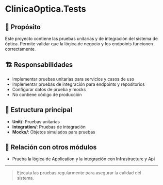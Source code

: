 # ClinicaOptica.Tests

## 📖 Propósito
Este proyecto contiene las pruebas unitarias y de integración del sistema de óptica. Permite validar que la lógica de negocio y los endpoints funcionen correctamente.

## 🏗️ Responsabilidades
- Implementar pruebas unitarias para servicios y casos de uso
- Implementar pruebas de integración para endpoints y repositorios
- Configurar datos de prueba y mocks
- No contiene código de producción

## 📂 Estructura principal
- **Unit/**: Pruebas unitarias
- **Integration/**: Pruebas de integración
- **Mocks/**: Objetos simulados para pruebas

## 🔗 Relación con otros módulos
- Prueba la lógica de Application y la integración con Infrastructure y Api

---

> Ejecuta las pruebas regularmente para asegurar la calidad del sistema. 